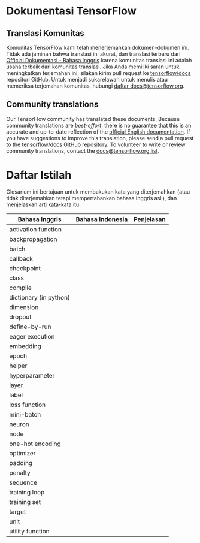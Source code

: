 # Dokumentasi TensorFlow

## Translasi Komunitas

Komunitas TensorFlow kami telah menerjemahkan dokumen-dokumen ini. Tidak ada jaminan bahwa translasi ini akurat, dan translasi terbaru dari [Official Dokumentasi - Bahasa Inggris](https://www.tensorflow.org/?hl=en) karena komunitas translasi ini adalah usaha terbaik dari komunitas translasi.
Jika Anda memiliki saran untuk meningkatkan terjemahan ini, silakan kirim pull request ke [tensorflow/docs](https://github.com/tensorflow/docs) repositori GitHub.
Untuk menjadi sukarelawan untuk menulis atau memeriksa terjemahan komunitas, hubungi
[daftar docs@tensorflow.org](https://groups.google.com/a/tensorflow.org/forum/#!forum/docs).

## Community translations

Our TensorFlow community has translated these documents. Because community
translations are *best-effort*, there is no guarantee that this is an accurate
and up-to-date reflection of the
[official English documentation](https://www.tensorflow.org/?hl=en).
If you have suggestions to improve this translation, please send a pull request
to the [tensorflow/docs](https://github.com/tensorflow/docs) GitHub repository.
To volunteer to write or review community translations, contact the
[docs@tensorflow.org list](https://groups.google.com/a/tensorflow.org/forum/#!forum/docs).

# Daftar Istilah

Glosarium ini bertujuan untuk membakukan kata yang diterjemahkan (atau tidak diterjemahkan tetapi mempertahankan bahasa Inggris asli), dan menjelaskan arti kata-kata itu.

| Bahasa Inggris | Bahasa Indonesia| Penjelasan |
| - | - | - |
| activation function | |  |
| backpropagation | |  |
| batch | |  |
| callback | |  |
| checkpoint | |  |
| class | |  |
| compile | |  |
| dictionary (in python) | |  |
| dimension | |  |
| dropout | |  |
| define-by-run | |  |
| eager execution | |  |
| embedding | |  |
| epoch | |  |
| helper | |  |
| hyperparameter | |  |
| layer | |  |
| label |  |  |
| loss function | |  |
| mini-batch | |  |
| neuron | |  |
| node | |  |
| one-hot encoding | |  |
| optimizer |  |  |
| padding | |  |
| penalty | |  |
| sequence ||  |
| training loop |  |  |
| training set |  |  |
| target |  |  |
| unit | |  |
| utility function | |  |
